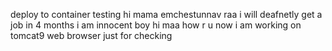 deploy to container testing
hi mama emchestunnav raa
i will deafnetly get a job in 4 months
i am innocent boy
hi maa how r u
now i am working on tomcat9 web browser
just for checking

